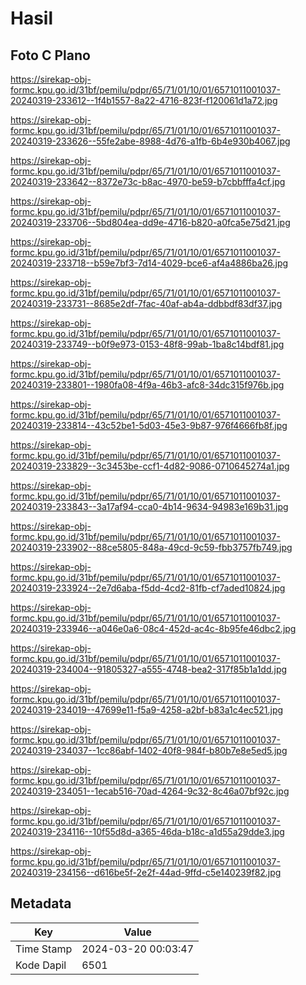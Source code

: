 # Hasil

## Foto C Plano

https://sirekap-obj-formc.kpu.go.id/31bf/pemilu/pdpr/65/71/01/10/01/6571011001037-20240319-233612--1f4b1557-8a22-4716-823f-f120061d1a72.jpg

https://sirekap-obj-formc.kpu.go.id/31bf/pemilu/pdpr/65/71/01/10/01/6571011001037-20240319-233626--55fe2abe-8988-4d76-a1fb-6b4e930b4067.jpg

https://sirekap-obj-formc.kpu.go.id/31bf/pemilu/pdpr/65/71/01/10/01/6571011001037-20240319-233642--8372e73c-b8ac-4970-be59-b7cbbfffa4cf.jpg

https://sirekap-obj-formc.kpu.go.id/31bf/pemilu/pdpr/65/71/01/10/01/6571011001037-20240319-233706--5bd804ea-dd9e-4716-b820-a0fca5e75d21.jpg

https://sirekap-obj-formc.kpu.go.id/31bf/pemilu/pdpr/65/71/01/10/01/6571011001037-20240319-233718--b59e7bf3-7d14-4029-bce6-af4a4886ba26.jpg

https://sirekap-obj-formc.kpu.go.id/31bf/pemilu/pdpr/65/71/01/10/01/6571011001037-20240319-233731--8685e2df-7fac-40af-ab4a-ddbbdf83df37.jpg

https://sirekap-obj-formc.kpu.go.id/31bf/pemilu/pdpr/65/71/01/10/01/6571011001037-20240319-233749--b0f9e973-0153-48f8-99ab-1ba8c14bdf81.jpg

https://sirekap-obj-formc.kpu.go.id/31bf/pemilu/pdpr/65/71/01/10/01/6571011001037-20240319-233801--1980fa08-4f9a-46b3-afc8-34dc315f976b.jpg

https://sirekap-obj-formc.kpu.go.id/31bf/pemilu/pdpr/65/71/01/10/01/6571011001037-20240319-233814--43c52be1-5d03-45e3-9b87-976f4666fb8f.jpg

https://sirekap-obj-formc.kpu.go.id/31bf/pemilu/pdpr/65/71/01/10/01/6571011001037-20240319-233829--3c3453be-ccf1-4d82-9086-0710645274a1.jpg

https://sirekap-obj-formc.kpu.go.id/31bf/pemilu/pdpr/65/71/01/10/01/6571011001037-20240319-233843--3a17af94-cca0-4b14-9634-94983e169b31.jpg

https://sirekap-obj-formc.kpu.go.id/31bf/pemilu/pdpr/65/71/01/10/01/6571011001037-20240319-233902--88ce5805-848a-49cd-9c59-fbb3757fb749.jpg

https://sirekap-obj-formc.kpu.go.id/31bf/pemilu/pdpr/65/71/01/10/01/6571011001037-20240319-233924--2e7d6aba-f5dd-4cd2-81fb-cf7aded10824.jpg

https://sirekap-obj-formc.kpu.go.id/31bf/pemilu/pdpr/65/71/01/10/01/6571011001037-20240319-233946--a046e0a6-08c4-452d-ac4c-8b95fe46dbc2.jpg

https://sirekap-obj-formc.kpu.go.id/31bf/pemilu/pdpr/65/71/01/10/01/6571011001037-20240319-234004--91805327-a555-4748-bea2-317f85b1a1dd.jpg

https://sirekap-obj-formc.kpu.go.id/31bf/pemilu/pdpr/65/71/01/10/01/6571011001037-20240319-234019--47699e11-f5a9-4258-a2bf-b83a1c4ec521.jpg

https://sirekap-obj-formc.kpu.go.id/31bf/pemilu/pdpr/65/71/01/10/01/6571011001037-20240319-234037--1cc86abf-1402-40f8-984f-b80b7e8e5ed5.jpg

https://sirekap-obj-formc.kpu.go.id/31bf/pemilu/pdpr/65/71/01/10/01/6571011001037-20240319-234051--1ecab516-70ad-4264-9c32-8c46a07bf92c.jpg

https://sirekap-obj-formc.kpu.go.id/31bf/pemilu/pdpr/65/71/01/10/01/6571011001037-20240319-234116--10f55d8d-a365-46da-b18c-a1d55a29dde3.jpg

https://sirekap-obj-formc.kpu.go.id/31bf/pemilu/pdpr/65/71/01/10/01/6571011001037-20240319-234156--d616be5f-2e2f-44ad-9ffd-c5e140239f82.jpg


## Metadata

| Key        | Value               |
| ---------- | ------------------- |
| Time Stamp | 2024-03-20 00:03:47 |
| Kode Dapil | 6501                |



